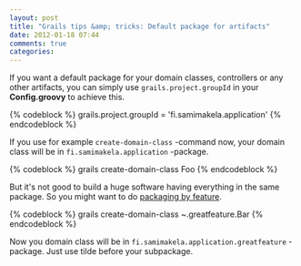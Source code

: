 ```yaml
---
layout: post
title: "Grails tips &amp; tricks: Default package for artifacts"
date: 2012-01-18 07:44
comments: true
categories: 
---
```


If you want a default package for your domain classes, controllers or any other artifacts,
you can simply use `grails.project.groupId` in your **Config.groovy** to achieve this.

{% codeblock %}
grails.project.groupId = 'fi.samimakela.application'
{% endcodeblock %}

If you use for example `create-domain-class` -command now, your domain class will be in `fi.samimakela.application` -package.

{% codeblock %}
grails create-domain-class Foo
{% endcodeblock %}

But it's not good to build a huge software having everything in the same package.
So you might want to do [packaging by feature](http://www.javapractices.com/topic/TopicAction.do?Id=205).

{% codeblock %}
grails create-domain-class ~.greatfeature.Bar
{% endcodeblock %}

Now you domain class will be in `fi.samimakela.application.greatfeature` -package. Just use tilde before your subpackage.

